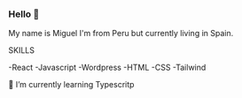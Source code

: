 ### Hello 👋
 
 My name is Miguel I'm from Peru but currently living in Spain.
 
 SKILLS
 
-React
-Javascript
-Wordpress
-HTML
-CSS
-Tailwind

🌱 I’m currently learning Typescritp
 
 
